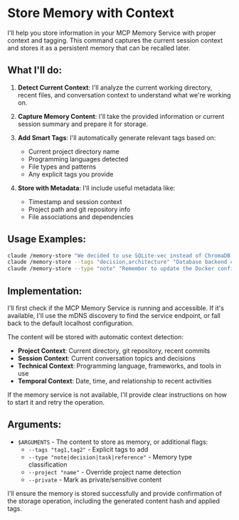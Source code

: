 # Store Memory with Context

I'll help you store information in your MCP Memory Service with proper context and tagging. This command captures the current session context and stores it as a persistent memory that can be recalled later.

## What I'll do:

1. **Detect Current Context**: I'll analyze the current working directory, recent files, and conversation context to understand what we're working on.

2. **Capture Memory Content**: I'll take the provided information or current session summary and prepare it for storage.

3. **Add Smart Tags**: I'll automatically generate relevant tags based on:
   - Current project directory name
   - Programming languages detected
   - File types and patterns
   - Any explicit tags you provide

4. **Store with Metadata**: I'll include useful metadata like:
   - Timestamp and session context
   - Project path and git repository info
   - File associations and dependencies

## Usage Examples:

```bash
claude /memory-store "We decided to use SQLite-vec instead of ChromaDB for better performance"
claude /memory-store --tags "decision,architecture" "Database backend choice rationale"
claude /memory-store --type "note" "Remember to update the Docker configuration after the database change"
```

## Implementation:

I'll first check if the MCP Memory Service is running and accessible. If it's available, I'll use the mDNS discovery to find the service endpoint, or fall back to the default localhost configuration.

The content will be stored with automatic context detection:
- **Project Context**: Current directory, git repository, recent commits
- **Session Context**: Current conversation topics and decisions
- **Technical Context**: Programming language, frameworks, and tools in use
- **Temporal Context**: Date, time, and relationship to recent activities

If the memory service is not available, I'll provide clear instructions on how to start it and retry the operation.

## Arguments:

- `$ARGUMENTS` - The content to store as memory, or additional flags:
  - `--tags "tag1,tag2"` - Explicit tags to add
  - `--type "note|decision|task|reference"` - Memory type classification
  - `--project "name"` - Override project name detection
  - `--private` - Mark as private/sensitive content

I'll ensure the memory is stored successfully and provide confirmation of the storage operation, including the generated content hash and applied tags.